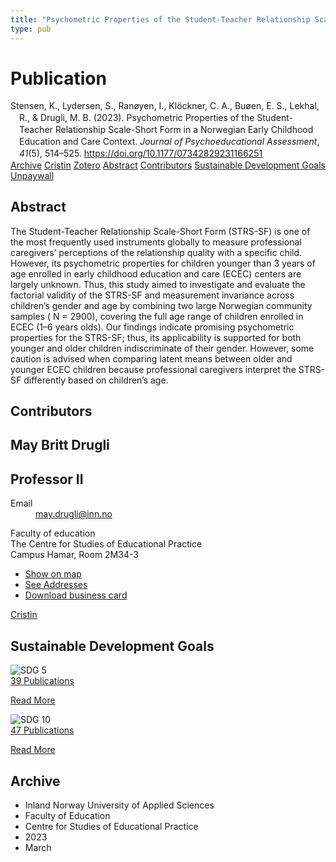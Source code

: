 ```yaml
---
title: "Psychometric Properties of the Student-Teacher Relationship Scale-Short Form in a Norwegian Early Childhood Education and Care Context"
type: pub
---
```

<h1>Publication</h1>
<article id="csl-bib-container-XA5BJJFY" class="csl-bib-container">
  <div class="csl-bib-body" style="line-height: 1.35; padding-left: 1em; text-indent:-1em;">
  <div class="csl-entry">Stensen, K., Lydersen, S., Ran&#xF8;yen, I., Kl&#xF6;ckner, C. A., Bu&#xF8;en, E. S., Lekhal, R., &amp; Drugli, M. B. (2023). Psychometric Properties of the Student-Teacher Relationship Scale-Short Form in a Norwegian Early Childhood Education and Care Context. <i>Journal of Psychoeducational Assessment</i>, <i>41</i>(5), 514&#x2013;525. <a href="https://doi.org/10.1177/07342829231166251">https://doi.org/10.1177/07342829231166251</a></div>
</div>
  <div class="csl-bib-buttons">
    <a href="#taxonomy-article-XA5BJJFY" class="csl-bib-button">Archive</a>
    <a href="https://app.cristin.no/results/show.jsf?id=2138226" alt="Cristin URL" class="csl-bib-button">Cristin</a>
    <a href="http://zotero.org/groups/5022929/items/XA5BJJFY" alt="Zotero URL" class="csl-bib-button">Zotero</a>
    <a href="#abstract-article-XA5BJJFY" class="csl-bib-button">Abstract</a>
    <a href="#contributors-article-XA5BJJFY" class="csl-bib-button">Contributors</a>
    <a href="#sdg-article-XA5BJJFY" class="csl-bib-button">Sustainable Development Goals</a>
    <a href="https://journals.sagepub.com/doi/pdf/10.1177/07342829231166251" class="csl-bib-button">Unpaywall</a>
  </div>
  <div id="csl-bib-meta-container-XA5BJJFY"></div>
</article>
<div id="csl-bib-meta-XA5BJJFY" class="csl-bib-meta">
  <article id="abstract-article-XA5BJJFY" class="abstract-article">
    <h1>Abstract</h1>
    The Student-Teacher Relationship Scale-Short Form (STRS-SF) is one of the most frequently used instruments globally to measure professional caregivers’ perceptions of the relationship quality with a specific child. However, its psychometric properties for children younger than 3 years of age enrolled in early childhood education and care (ECEC) centers are largely unknown. Thus, this study aimed to investigate and evaluate the factorial validity of the STRS-SF and measurement invariance across children’s gender and age by combining two large Norwegian community samples ( N = 2900), covering the full age range of children enrolled in ECEC (1–6 years olds). Our findings indicate promising psychometric properties for the STRS-SF; thus, its applicability is supported for both younger and older children indiscriminate of their gender. However, some caution is advised when comparing latent means between older and younger ECEC children because professional caregivers interpret the STRS-SF differently based on children’s age.
  </article>
  <article id="contributors-article-XA5BJJFY" class="contributors-article">
    <h1>Contributors</h1>
    <div class="personas">
<div class="vrtx-hinn-person-card">
<div class="photo">
<i class="lar la-user-circle missing-person"></i>
</div>
<div class="info">
<hgroup><h1>May Britt Drugli</h1>
<h2>Professor II</h2>
</hgroup><dl>
<dt>Email</dt>
<dd>
<a href="mailto:may.drugli@inn.no">may.drugli@inn.no</a>
</dd>
</dl>
<p>
Faculty of education<br>
The Centre for Studies of Educational Practice<br>
Campus Hamar,
Room 2M34-3
</p>
<ul class="vrtx-hinn-links">
<li><a href="https://www.google.com/maps?q=60.79582,11.07304">Show on map</a></li>
<li><a href="https://www.inn.no/english/find-an-employee/may-drugli.html#vrtx-hinn-addresses">See Addresses</a></li>
<li><a href="https://www.inn.no/english/find-an-employee/may-drugli.html?vrtx=vcf">Download business card</a></li>
</ul>
</div>
</div>
<a href="https://app.cristin.no/persons/show.jsf?id=29493" alt="Cristin URL" class="personas-cristin">Cristin</a>
</div>
  </article>
  <article id="sdg-article-XA5BJJFY" class="sdg-article">
    <h1>Sustainable Development Goals</h1>
    <div class="sdg-container"><div id="sdg5" class="sdg">
<img src="{{< params subfolder >}}images/sdg/sdg05_en.png" class="image" alt="SDG 5">
<div class="sdg-overlay">
<a href="{{< params subfolder >}}en/archive/?sdg=5#archive" class="sdg-publication-count"><span>39</span> Publications</a>
<p><a href="https://sdgs.un.org/goals/goal5" class="sdg-read-more">Read More</a></p>
</div>
</div> <div id="sdg10" class="sdg">
<img src="{{< params subfolder >}}images/sdg/sdg10_en.png" class="image" alt="SDG 10">
<div class="sdg-overlay">
<a href="{{< params subfolder >}}en/archive/?sdg=10#archive" class="sdg-publication-count"><span>47</span> Publications</a>
<p><a href="https://sdgs.un.org/goals/goal10" class="sdg-read-more">Read More</a></p>
</div>
</div></div>
  </article>
  <article id="taxonomy-article-XA5BJJFY" class="taxonomy-article">
    <h1>Archive</h1>
    <ul>
      <li>Inland Norway University of Applied Sciences</li>
      <li>Faculty of Education</li>
      <li>Centre for Studies of Educational Practice</li>
      <li>2023</li>
      <li>March</li>
    </ul>
  </article>
</div>
